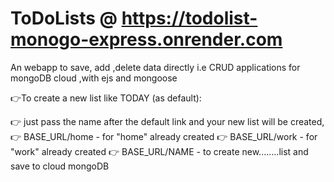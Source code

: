 # ToDoLists @ https://todolist-monogo-express.onrender.com

An webapp to save, add ,delete data directly i.e CRUD applications for mongoDB cloud ,with ejs and mongoose

👉To create a new list like TODAY (as default):

👉 just pass the name after the default link and your new list will be created,
👉 BASE_URL/home - for "home" already created
👉 BASE_URL/work - for "work" already created
👉 BASE_URL/NAME - to create new........list and save to cloud mongoDB
